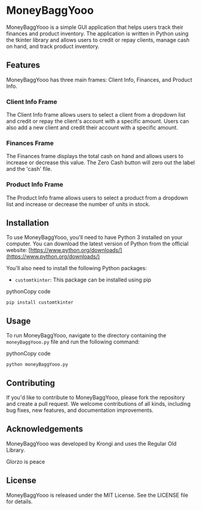 # MoneyBaggYooo

MoneyBaggYooo is a simple GUI application that helps users track their finances and product inventory. The application is written in Python using the tkinter library and allows users to credit or repay clients, manage cash on hand, and track product inventory.

## Features

MoneyBaggYooo has three main frames: Client Info, Finances, and Product Info.

### Client Info Frame

The Client Info frame allows users to select a client from a dropdown list and credit or repay the client's account with a specific amount. Users can also add a new client and credit their account with a specific amount.

### Finances Frame

The Finances frame displays the total cash on hand and allows users to increase or decrease this value. The Zero Cash button will zero out the label and the 'cash' file.

### Product Info Frame

The Product Info frame allows users to select a product from a dropdown list and increase or decrease the number of units in stock.

## Installation

To use MoneyBaggYooo, you'll need to have Python 3 installed on your computer. You can download the latest version of Python from the official website: [https://www.python.org/downloads/](https://www.python.org/downloads/)

You'll also need to install the following Python packages:

-   `customtkinter`: This package can be installed using pip

pythonCopy code

`pip install customtkinter`

## Usage

To run MoneyBaggYooo, navigate to the directory containing the `moneyBaggYooo.py` file and run the following command:

pythonCopy code

`python moneyBaggYooo.py`

## Contributing

If you'd like to contribute to MoneyBaggYooo, please fork the repository and create a pull request. We welcome contributions of all kinds, including bug fixes, new features, and documentation improvements.

## Acknowledgements

MoneyBaggYooo was developed by Krongi and uses the Regular Old Library.

Glorzo is peace

## License

MoneyBaggYooo is released under the MIT License. See the LICENSE file for details.
